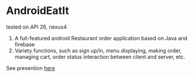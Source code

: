 # AndroidEatIt
tested on API 26, nexus4

1. A full-featured android Restaurant order application based on Java and firebase
2. Variety functions, such as sign up/in, menu displaying, making order, managing cart, order status interaction between client and server, etc. 

See presention [here](6150%20presentation.pptx)
